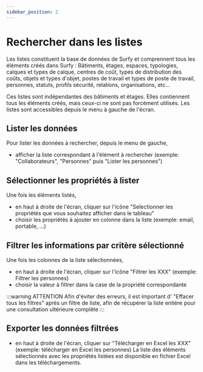 ```yaml
---
sidebar_position: 2
---
```


# Rechercher dans les listes

Les listes constituent la base de données de Surfy et comprennent tous les éléments créés dans Surfy : Bâtiments, étages, espaces, typologies, calques et types de calque, centres de coût, types de distribution des coûts, objets et types d'objet, postes de travail et types de poste de travail, personnes, statuts, profils sécurité, relations, organisations, etc...

Ces listes sont indépendantes des bâtiments et étages. Elles contiennent tous les éléments créés, mais ceux-ci ne sont pas forcément utilisés.
Les listes sont accessibles depuis le menu à gauche de l'écran.

## Lister les données

Pour lister les données à rechercher, depuis le menu de gauche,
-   afficher la liste correspondant à l'élément à rechercher (exemple: "Collaborateurs", "Personnes" puis "Lister les personnes")

## Sélectionner les propriétés à lister

Une fois les éléments listés,
-   en haut à droite de l'écran, cliquer sur l'icône "Selectionner les propriétés que vous souhaitez afficher dans le tableau"
-   choisir les propriétés à ajouter en colonne dans la liste (exemple: email, portable, ...)

## Filtrer les informations par critère sélectionné

Une fois les colonnes de la liste sélectionnées,
-   en haut à droite de l'écran, cliquer sur l'icône "Filtrer les XXX" (exemple: Filtrer les personnes)
-   choisir la valeur à filtrer dans la case de la propriété correspondante

:::warning ATTENTION
Afin d'éviter des erreurs, il est important d' "Effacer tous les filtres" après un filtre de liste, afin de récupérer la liste entière pour une consultation ultérieure complète
:::


## Exporter les données filtrées

-   en haut à droite de l'écran, cliquer sur "Télécharger en Excel les XXX" (exemple: télécharger en Excel les personnes)
La liste des éléments sélectionnés avec les propriétés listées est disponible en fichier Excel dans les téléchargements.


